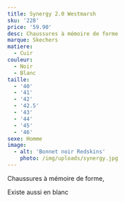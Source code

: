 ```yaml
---
title: Synergy 2.0 Westmarsh
sku: '228'
price: '59.90'
desc: Chaussures à mémoire de forme
marque: Skechers
matiere:
  - Cuir
couleur:
  - Noir
  - Blanc
taille:
  - '40'
  - '41'
  - '42'
  - '42.5'
  - '43'
  - '44'
  - '45'
  - '46'
sexe: Homme
image:
  - alt: 'Bonnet noir Redskins'
    photo: /img/uploads/synergy.jpg
---
```

Chaussures à mémoire de forme, 

Existe aussi en blanc
